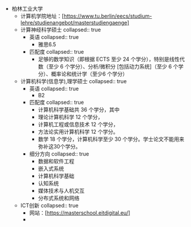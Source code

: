 - 柏林工业大学
	- 计算机学院地址：[https://www.tu.berlin/eecs/studium-lehre/studienangebot/masterstudiengaenge]
	- 计算神经科学硕士
	  collapsed:: true
		- 英语
		  collapsed:: true
			- 雅思6.5
		- 匹配度
		  collapsed:: true
			- 足够的数学知识（即根据 ECTS 至少 24 个学分），特别是线性代数（至少 6 个学分）、分析/微积分 [包括动力系统]（至少 6 个学分）、概率论和统计学（至少6 个学分）
	- 计算机科学(信息学),理学硕士
	  collapsed:: true
		- 英语
		  collapsed:: true
			- B2
		- 匹配度
		  collapsed:: true
			- 计算机科学基础共 36 个学分，其中
			- 理论计算机科学 12 个学分，
			- 计算机工程或信息技术 12 个学分，
			- 方法论实用计算机科学 12 个学分。
			- 数学 18 个学分，计算机科学至少 30 个学分。学士论文不能用来弥补这30个学分。
		- 细分方向
		  collapsed:: true
			- 数据和软件工程
			- 嵌入式系统
			- 计算机科学基础
			- 认知系统
			- 媒体技术与人机交互
			- 分布式系统和网络
	- ICT创新
	  collapsed:: true
		- 网站：[https://masterschool.eitdigital.eu/]
		-